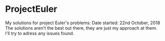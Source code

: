 # ProjectEuler
My solutions for project Euler's problems:
Date started: 22nd October, 2018
The solutions aren't the best out there, they are just my approach at them.
I'll try to adress any issues found.
